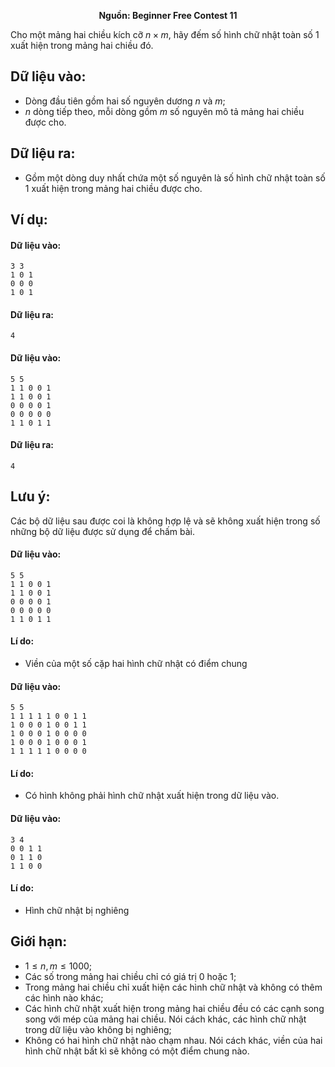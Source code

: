 **<center>Nguồn: Beginner Free Contest 11</center>**

Cho một mảng hai chiều kích cỡ $n×m$, hãy đếm số hình chữ nhật toàn số $1$ xuất hiện trong mảng hai chiều đó.

## Dữ liệu vào:
- Dòng đầu tiên gồm hai số nguyên dương $n$ và $m$;
- $n$ dòng tiếp theo, mỗi dòng gồm $m$ số nguyên mô tả mảng hai chiều được cho.

## Dữ liệu ra:
- Gồm một dòng duy nhất chứa một số nguyên là số hình chữ nhật toàn số $1$ xuất hiện trong mảng hai chiều được cho.

## Ví dụ:
#### Dữ liệu vào:
```
3 3
1 0 1
0 0 0
1 0 1
```

#### Dữ liệu ra:
```
4
```

#### Dữ liệu vào:
```
5 5
1 1 0 0 1
1 1 0 0 1
0 0 0 0 1
0 0 0 0 0
1 1 0 1 1
```

#### Dữ liệu ra:
```
4
```

## Lưu ý:
Các bộ dữ liệu sau được coi là không hợp lệ và sẽ không xuất hiện trong số những bộ dữ liệu được sử dụng để chấm bài.

#### Dữ liệu vào:
```
5 5
1 1 0 0 1
1 1 0 0 1
0 0 0 0 1
0 0 0 0 0
1 1 0 1 1
```

#### Lí do:
- Viền của một số cặp hai hình chữ nhật có điểm chung

#### Dữ liệu vào:
```
5 5
1 1 1 1 1 0 0 1 1
1 0 0 0 1 0 0 1 1
1 0 0 0 1 0 0 0 0
1 0 0 0 1 0 0 0 1
1 1 1 1 1 0 0 0 0
```

#### Lí do:
- Có hình không phải hình chữ nhật xuất hiện trong dữ liệu vào.

#### Dữ liệu vào:
```
3 4
0 0 1 1
0 1 1 0
1 1 0 0
```

#### Lí do:
- Hình chữ nhật bị nghiêng

## Giới hạn:
- $1 ≤ n, m ≤ 1000$;
- Các số trong mảng hai chiều chỉ có giá trị $0$ hoặc $1$;
- Trong mảng hai chiều chỉ xuất hiện các hình chữ nhật và không có thêm các hình nào khác;
- Các hình chữ nhật xuất hiện trong mảng hai chiều đều có các cạnh song song với mép của mảng hai chiều. Nói cách khác, các hình chữ nhật trong dữ liệu vào không bị nghiêng;
- Không có hai hình chữ nhật nào chạm nhau. Nói cách khác, viền của hai hình chữ nhật bất kì sẽ không có một điểm chung nào.